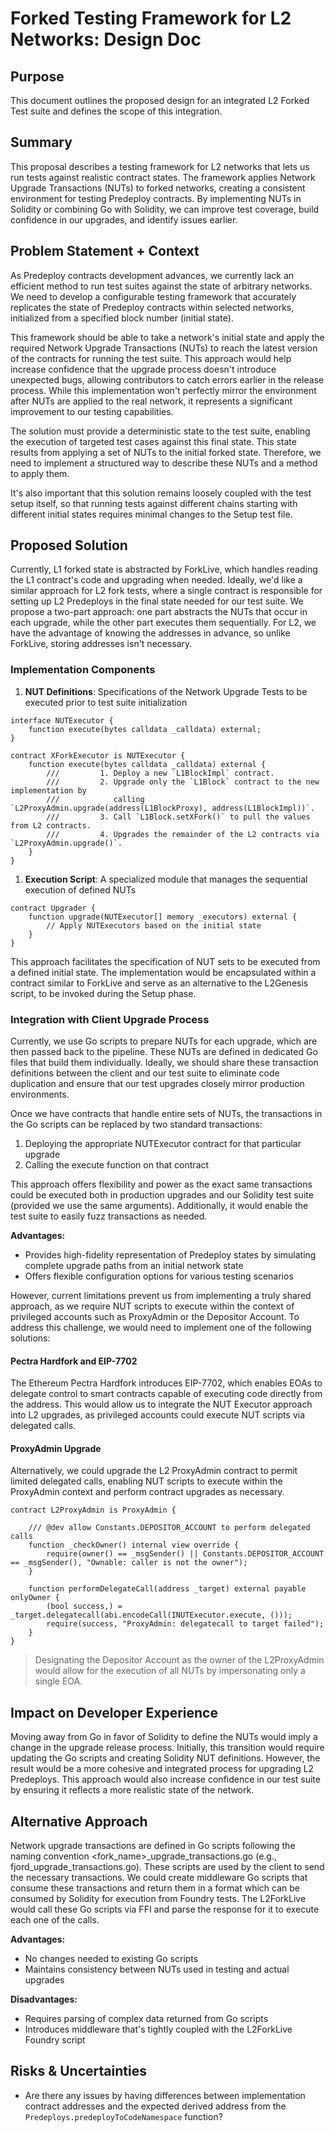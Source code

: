 # Forked Testing Framework for L2 Networks: Design Doc

## Purpose

This document outlines the proposed design for an integrated L2 Forked Test suite and defines the scope of this integration.

## Summary

This proposal describes a testing framework for L2 networks that lets us run tests against realistic contract states. The framework applies Network Upgrade Transactions (NUTs) to forked networks, creating a consistent environment for testing Predeploy contracts. By implementing NUTs in Solidity or combining Go with Solidity, we can improve test coverage, build confidence in our upgrades, and identify issues earlier.

## Problem Statement + Context

As Predeploy contracts development advances, we currently lack an efficient method to run test suites against the state of arbitrary networks. We need to develop a configurable testing framework that accurately replicates the state of Predeploy contracts within selected networks, initialized from a specified block number (initial state).

This framework should be able to take a network's initial state and apply the required Network Upgrade Transactions (NUTs) to reach the latest version of the contracts for running the test suite. This approach would help increase confidence that the upgrade process doesn't introduce unexpected bugs, allowing contributors to catch errors earlier in the release process. While this implementation won't perfectly mirror the environment after NUTs are applied to the real network, it represents a significant improvement to our testing capabilities.

The solution must provide a deterministic state to the test suite, enabling the execution of targeted test cases against this final state. This state results from applying a set of NUTs to the initial forked state. Therefore, we need to implement a structured way to describe these NUTs and a method to apply them.

It's also important that this solution remains loosely coupled with the test setup itself, so that running tests against different chains starting with different initial states requires minimal changes to the Setup test file.

## Proposed Solution

Currently, L1 forked state is abstracted by ForkLive, which handles reading the L1 contract's code and upgrading when needed. Ideally, we'd like a similar approach for L2 fork tests, where a single contract is responsible for setting up L2 Predeploys in the final state needed for our test suite. We propose a two-part approach: one part abstracts the NUTs that occur in each upgrade, while the other part executes them sequentially. For L2, we have the advantage of knowing the addresses in advance, so unlike ForkLive, storing addresses isn't necessary.

### Implementation Components

1. **NUT Definitions**: Specifications of the Network Upgrade Tests to be executed prior to test suite initialization

```solidity
interface NUTExecutor {
    function execute(bytes calldata _calldata) external;
}

contract XForkExecutor is NUTExecutor {
    function execute(bytes calldata _calldata) external {
        ///         1. Deploy a new `L1BlockImpl` contract.
        ///         2. Upgrade only the `L1Block` contract to the new implementation by
        ///            calling `L2ProxyAdmin.upgrade(address(L1BlockProxy), address(L1BlockImpl))`.
        ///         3. Call `L1Block.setXFork()` to pull the values from L2 contracts.
        ///         4. Upgrades the remainder of the L2 contracts via `L2ProxyAdmin.upgrade()`.
    }
}

```

1. **Execution Script**: A specialized module that manages the sequential execution of defined NUTs

```solidity
contract Upgrader {
    function upgrade(NUTExecutor[] memory _executors) external {
	    // Apply NUTExecutors based on the initial state
    }
}

```

This approach facilitates the specification of NUT sets to be executed from a defined initial state. The implementation would be encapsulated within a contract similar to ForkLive and serve as an alternative to the L2Genesis script, to be invoked during the Setup phase.

### Integration with Client Upgrade Process

Currently, we use Go scripts to prepare NUTs for each upgrade, which are then passed back to the pipeline. These NUTs are defined in dedicated Go files that build them individually. Ideally, we should share these transaction definitions between the client and our test suite to eliminate code duplication and ensure that our test upgrades closely mirror production environments.

Once we have contracts that handle entire sets of NUTs, the transactions in the Go scripts can be replaced by two standard transactions:

1. Deploying the appropriate NUTExecutor contract for that particular upgrade
2. Calling the execute function on that contract

This approach offers flexibility and power as the exact same transactions could be executed both in production upgrades and our Solidity test suite (provided we use the same arguments). Additionally, it would enable the test suite to easily fuzz transactions as needed.

**Advantages:**

- Provides high-fidelity representation of Predeploy states by simulating complete upgrade paths from an initial network state
- Offers flexible configuration options for various testing scenarios

However, current limitations prevent us from implementing a truly shared approach, as we require NUT scripts to execute within the context of privileged accounts such as ProxyAdmin or the Depositor Account. To address this challenge, we would need to implement one of the following solutions:

#### Pectra Hardfork and EIP-7702

The Ethereum Pectra Hardfork introduces EIP-7702, which enables EOAs to delegate control to smart contracts capable of executing code directly from the address. This would allow us to integrate the NUT Executor approach into L2 upgrades, as privileged accounts could execute NUT scripts via delegated calls.

#### ProxyAdmin Upgrade

Alternatively, we could upgrade the L2 ProxyAdmin contract to permit limited delegated calls, enabling NUT scripts to execute within the ProxyAdmin context and perform contract upgrades as necessary.

```solidity
contract L2ProxyAdmin is ProxyAdmin {

    /// @dev allow Constants.DEPOSITOR_ACCOUNT to perform delegated calls
    function _checkOwner() internal view override {
        require(owner() == _msgSender() || Constants.DEPOSITOR_ACCOUNT == _msgSender(), "Ownable: caller is not the owner");
    }

	function performDelegateCall(address _target) external payable onlyOwner {
        (bool success,) = _target.delegatecall(abi.encodeCall(INUTExecutor.execute, ()));
        require(success, "ProxyAdmin: delegatecall to target failed");
	}
}
```

> Designating the Depositor Account as the owner of the L2ProxyAdmin would allow for the execution of all NUTs by impersonating only a single EOA.

## Impact on Developer Experience

Moving away from Go in favor of Solidity to define the NUTs would imply a change in the upgrade release process. Initially, this transition would require updating the Go scripts and creating Solidity NUT definitions. However, the result would be a more cohesive and integrated process for upgrading L2 Predeploys. This approach would also increase confidence in our test suite by ensuring it reflects a more realistic state of the network.

## Alternative Approach

Network upgrade transactions are defined in Go scripts following the naming convention <fork_name>\_upgrade_transactions.go (e.g., fjord_upgrade_transactions.go). These scripts are used by the client to send the necessary transactions.
We could create middleware Go scripts that consume these transactions and return them in a format which can be consumed by Solidity for execution from Foundry tests. The L2ForkLive would call these Go scripts via FFI and parse the response for it to execute each one of the calls.

**Advantages:**

- No changes needed to existing Go scripts
- Maintains consistency between NUTs used in testing and actual upgrades

**Disadvantages:**

- Requires parsing of complex data returned from Go scripts
- Introduces middleware that's tightly coupled with the L2ForkLive Foundry script

## Risks & Uncertainties

- Are there any issues by having differences between implementation contract addresses and the expected derived address from the `Predeploys.predeployToCodeNamespace` function?
